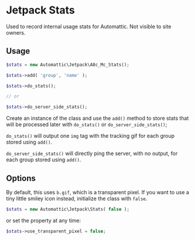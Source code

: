 # Jetpack Stats

Used to record internal usage stats for Automattic. Not visible to site owners.

## Usage

```php
$stats = new Automattic\Jetpack\A8c_Mc_Stats();

$stats->add( 'group', 'name' );

$stats->do_stats();

// or

$stats->do_server_side_stats();

```

Create an instance of the class and use the `add()` method to store stats that will be processed later with `do_stats()` or `do_server_side_stats()`;

`do_stats()` will output one `img` tag with the tracking gif for each group stored using `add()`.

`do_server_side_stats()` will directly ping the server, with no output, for each group stored using `add()`.

## Options

By default, this uses `b.gif`, which is a transparent pixel. If you want to use a tiny little smiley icon instead, initialize the class with `false`.

```php
$stats = new Automattic\Jetpack\Stats( false );
```

or set the property at any time:
```php
$stats->use_transparent_pixel = false;
```
